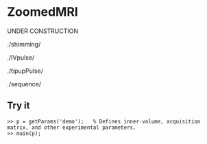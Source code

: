 # ZoomedMRI

UNDER CONSTRUCTION

./shimming/

./IVpulse/

./tipupPulse/

./sequence/

## Try it

```
>> p = getParams('demo');   % Defines inner-volume, acquisition matrix, and other experimental parameters.
>> main(p);
```
